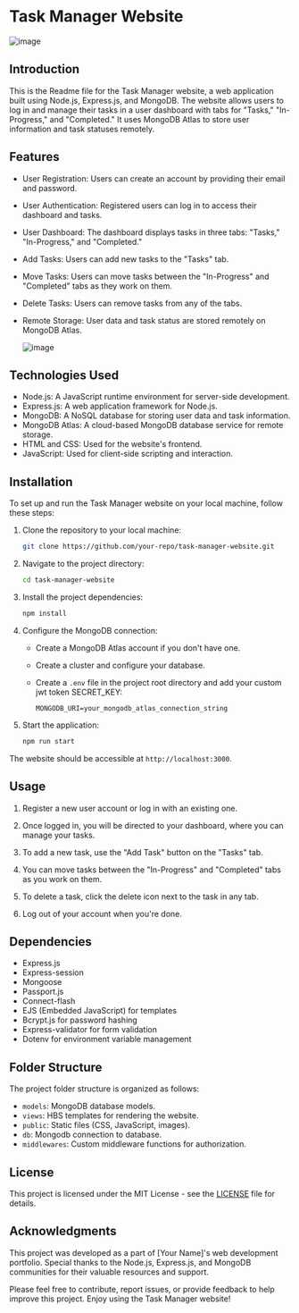 # Task Manager Website 

![image](https://github.com/vishaljha1710/Task-Manager/assets/77543816/6d2478cd-2611-4883-afdc-f11283ea7aaf)


## Introduction

This is the Readme file for the Task Manager website, a web application built using Node.js, Express.js, and MongoDB. The website allows users to log in and manage their tasks in a user dashboard with tabs for "Tasks," "In-Progress," and "Completed." It uses MongoDB Atlas to store user information and task statuses remotely.

## Features

- User Registration: Users can create an account by providing their email and password.
- User Authentication: Registered users can log in to access their dashboard and tasks.
- User Dashboard: The dashboard displays tasks in three tabs: "Tasks," "In-Progress," and "Completed."
- Add Tasks: Users can add new tasks to the "Tasks" tab.
- Move Tasks: Users can move tasks between the "In-Progress" and "Completed" tabs as they work on them.
- Delete Tasks: Users can remove tasks from any of the tabs.
- Remote Storage: User data and task status are stored remotely on MongoDB Atlas.

  ![image](https://github.com/vishaljha1710/Task-Manager/assets/77543816/7328cd12-db11-423d-a358-79820626a6bf)


## Technologies Used

- Node.js: A JavaScript runtime environment for server-side development.
- Express.js: A web application framework for Node.js.
- MongoDB: A NoSQL database for storing user data and task information.
- MongoDB Atlas: A cloud-based MongoDB database service for remote storage.
- HTML and CSS: Used for the website's frontend.
- JavaScript: Used for client-side scripting and interaction.

## Installation

To set up and run the Task Manager website on your local machine, follow these steps:

1. Clone the repository to your local machine:

   ```bash
   git clone https://github.com/your-repo/task-manager-website.git
   ```

2. Navigate to the project directory:

   ```bash
   cd task-manager-website
   ```

3. Install the project dependencies:

   ```bash
   npm install
   ```

4. Configure the MongoDB connection:

   - Create a MongoDB Atlas account if you don't have one.
   - Create a cluster and configure your database.
   - Create a `.env` file in the project root directory and add your custom jwt token SECRET_KEY:

     ```env
     MONGODB_URI=your_mongodb_atlas_connection_string
     ```

5. Start the application:

   ```bash
   npm run start
   ```

The website should be accessible at `http://localhost:3000`.

## Usage

1. Register a new user account or log in with an existing one.

2. Once logged in, you will be directed to your dashboard, where you can manage your tasks.

3. To add a new task, use the "Add Task" button on the "Tasks" tab.

4. You can move tasks between the "In-Progress" and "Completed" tabs as you work on them.

5. To delete a task, click the delete icon next to the task in any tab.

6. Log out of your account when you're done.

## Dependencies

- Express.js
- Express-session
- Mongoose
- Passport.js
- Connect-flash
- EJS (Embedded JavaScript) for templates
- Bcrypt.js for password hashing
- Express-validator for form validation
- Dotenv for environment variable management

## Folder Structure

The project folder structure is organized as follows:
- `models`: MongoDB database models.
- `views`: HBS templates for rendering the website.
- `public`: Static files (CSS, JavaScript, images).
- `db`: Mongodb connection to database.
- `middlewares`: Custom middleware functions for authorization.

## License

This project is licensed under the MIT License - see the [LICENSE](LICENSE) file for details.

## Acknowledgments

This project was developed as a part of [Your Name]'s web development portfolio. Special thanks to the Node.js, Express.js, and MongoDB communities for their valuable resources and support.

Please feel free to contribute, report issues, or provide feedback to help improve this project. Enjoy using the Task Manager website!
